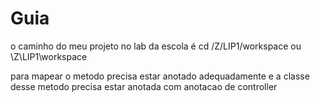 # Guia

o caminho do meu projeto no lab da escola é
 cd /Z/LIP1/workspace
ou 
\Z\LIP1\workspace

para mapear o metodo precisa estar anotado adequadamente e a classe desse metodo precisa estar anotada com anotacao de controller